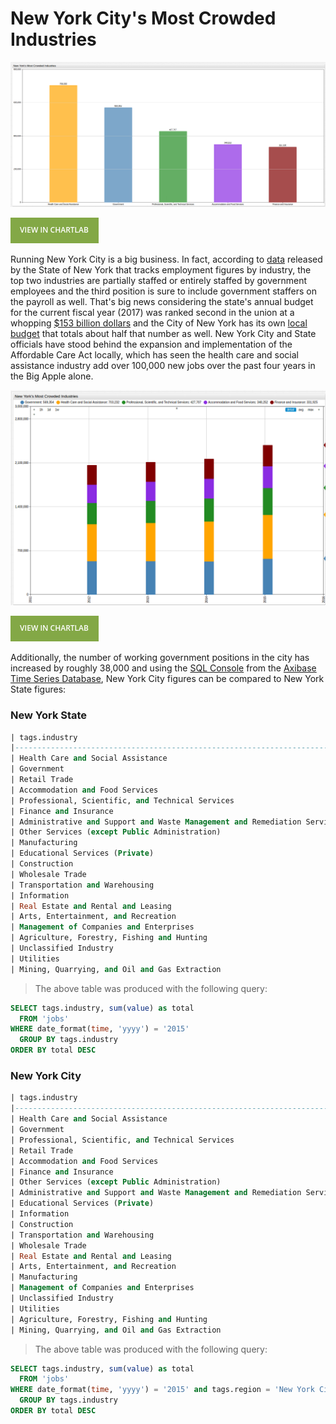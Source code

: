 New York City's Most Crowded Industries
===

![NY1](Images/NY_Jobs1.png)

[![](Images/button.png)](https://apps.axibase.com/chartlab/6402f01c/19/#fullscreen)

Running New York City is a big business. In fact, according to [data](https://catalog.data.gov/dataset/jobs-by-industry)
released by the State of New York that tracks employment figures by industry, the top two industries
are partially staffed or entirely staffed by government employees and the third position
is sure to include government staffers on the payroll as well. That's big news considering 
the state's annual budget for the current fiscal year (2017) was ranked second in the union at a whopping 
[$153 billion dollars](https://www.nysenate.gov/newsroom/articles/senate-passes-2017-18-state-budget-protects-taxpayers-provides-record-investments)
and the City of New York has its own [local budget](http://council.nyc.gov/budget/) that totals about half that number as well.
New York City and State officials have stood behind the expansion and implementation of the Affordable Care Act 
locally, which has seen the health care and social assistance industry add over 100,000 new jobs over the past four 
years in the Big Apple alone.

![NY2](Images/NY_Jobs3.png)

[![](Images/button.png)](https://apps.axibase.com/chartlab/6402f01c/20/)

Additionally, the number of working government positions in the city has increased by roughly 38,000
and using the [SQL Console](https://github.com/axibase/atsd/tree/master/api/sql) from the [Axibase Time Series Database](https://axibase.com),
New York City figures can be compared to New York State figures:

### New York State
```sql
| tags.industry                                                            | total     | 
|--------------------------------------------------------------------------|-----------| 
| Health Care and Social Assistance                                        | 1490611.0 | 
| Government                                                               | 1461296.0 | 
| Retail Trade                                                             | 967686.0  | 
| Accommodation and Food Services                                          | 738279.0  | 
| Professional, Scientific, and Technical Services                         | 717452.0  | 
| Finance and Insurance                                                    | 517559.0  | 
| Administrative and Support and Waste Management and Remediation Services | 478621.0  | 
| Other Services (except Public Administration)                            | 472521.0  | 
| Manufacturing                                                            | 461920.0  | 
| Educational Services (Private)                                           | 443827.0  | 
| Construction                                                             | 440951.0  | 
| Wholesale Trade                                                          | 321104.0  | 
| Transportation and Warehousing                                           | 290617.0  | 
| Information                                                              | 266837.0  | 
| Real Estate and Rental and Leasing                                       | 212393.0  | 
| Arts, Entertainment, and Recreation                                      | 207120.0  | 
| Management of Companies and Enterprises                                  | 137955.0  | 
| Agriculture, Forestry, Fishing and Hunting                               | 43486.0   | 
| Unclassified Industry                                                    | 37759.0   | 
| Utilities                                                                | 37302.0   | 
| Mining, Quarrying, and Oil and Gas Extraction                            | 4708.0    | 

```

>The above table was produced with the following query: 

```sql
SELECT tags.industry, sum(value) as total
  FROM 'jobs' 
WHERE date_format(time, 'yyyy') = '2015'
  GROUP BY tags.industry
ORDER BY total DESC
```


### New York City

```sql
| tags.industry                                                            | total    | 
|--------------------------------------------------------------------------|----------| 
| Health Care and Social Assistance                                        | 703232.0 | 
| Government                                                               | 569354.0 | 
| Professional, Scientific, and Technical Services                         | 427707.0 | 
| Retail Trade                                                             | 361545.0 | 
| Accommodation and Food Services                                          | 348252.0 | 
| Finance and Insurance                                                    | 331925.0 | 
| Other Services (except Public Administration)                            | 234622.0 | 
| Administrative and Support and Waste Management and Remediation Services | 231492.0 | 
| Educational Services (Private)                                           | 226112.0 | 
| Information                                                              | 186987.0 | 
| Construction                                                             | 176174.0 | 
| Transportation and Warehousing                                           | 146998.0 | 
| Wholesale Trade                                                          | 138371.0 | 
| Real Estate and Rental and Leasing                                       | 136806.0 | 
| Arts, Entertainment, and Recreation                                      | 109737.0 | 
| Manufacturing                                                            | 81624.0  | 
| Management of Companies and Enterprises                                  | 68224.0  | 
| Unclassified Industry                                                    | 22212.0  | 
| Utilities                                                                | 15246.0  | 
| Agriculture, Forestry, Fishing and Hunting                               | 560.0    | 
| Mining, Quarrying, and Oil and Gas Extraction                            | 64.0     | 
```

>The above table was produced with the following query: 

```sql
SELECT tags.industry, sum(value) as total
  FROM 'jobs' 
WHERE date_format(time, 'yyyy') = '2015' and tags.region = 'New York City'
  GROUP BY tags.industry
ORDER BY total DESC
```
